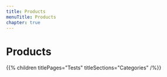 ```yaml
---
title: Products
menuTitle: Products
chapter: true
---
```


# Products

{{% children titlePages="Tests" titleSections="Categories" /%}}
